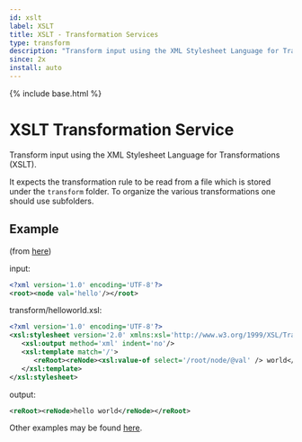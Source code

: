 ```yaml
---
id: xslt
label: XSLT
title: XSLT - Transformation Services
type: transform
description: "Transform input using the XML Stylesheet Language for Transformations (XSLT)."
since: 2x
install: auto
---
```


<!-- Attention authors: Do not edit directly. Please add your changes to the appropriate source repository -->

{% include base.html %}

# XSLT Transformation Service

Transform input using the XML Stylesheet Language for Transformations (XSLT).

It expects the transformation rule to be read from a file which is stored under the `transform` folder. 
To organize the various transformations one should use subfolders.

## Example

(from [here](https://en.wikipedia.org/wiki/Java_API_for_XML_Processing#Example))

input:

```xml
<?xml version='1.0' encoding='UTF-8'?>
<root><node val='hello'/></root>
```

transform/helloworld.xsl:

```xml
<?xml version='1.0' encoding='UTF-8'?>
<xsl:stylesheet version='2.0' xmlns:xsl='http://www.w3.org/1999/XSL/Transform'>
   <xsl:output method='xml' indent='no'/>
   <xsl:template match='/'>
      <reRoot><reNode><xsl:value-of select='/root/node/@val' /> world</reNode></reRoot>
   </xsl:template>
</xsl:stylesheet>
```

output:

```xml
<reRoot><reNode>hello world</reNode></reRoot>
```

Other examples may be found [here](https://en.wikipedia.org/wiki/XSLT#XSLT_examples).